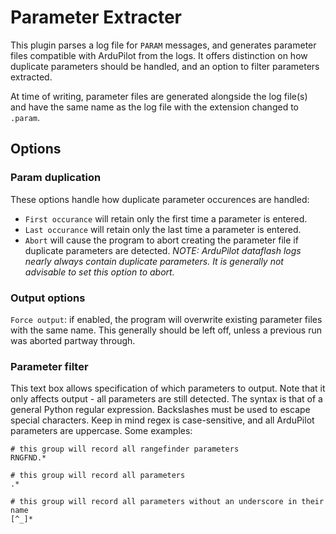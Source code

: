 # Parameter Extracter

This plugin parses a log file for `PARAM` messages, and generates parameter
files compatible with ArduPilot from the logs.  It offers distinction on how
duplicate parameters should be handled, and an option to filter parameters
extracted.

At time of writing, parameter files are generated alongside the log file(s)
and have the same name as the log file with the extension changed to `.param`.

## Options

### Param duplication

These options handle how duplicate parameter occurences are handled:

* `First occurance` will retain only the first time a parameter is entered.
* `Last occurance` will retain only the last time a parameter is entered.
* `Abort` will cause the program to abort creating the parameter file if
  duplicate parameters are detected.
  *NOTE: ArduPilot dataflash logs nearly always contain duplicate parameters.
  It is generally not advisable to set this option to abort.*

### Output options

`Force output`: if enabled, the program will overwrite existing parameter files
with the same name.  This generally should be left off, unless a previous run
was aborted partway through.

### Parameter filter

This text box allows specification of which parameters to output.  Note that it
only affects output - all parameters are still detected.  The syntax is that of
a general Python regular expression.  Backslashes must be used to escape
special characters.  Keep in mind regex is case-sensitive, and all ArduPilot
parameters are uppercase.  Some examples:

```
# this group will record all rangefinder parameters
RNGFND.*
```

```
# this group will record all parameters
.*
```

```
# this group will record all parameters without an underscore in their name
[^_]*
```

